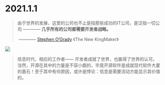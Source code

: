 # 2021.1.1

> 由于世界的发展，这里的公司也不止是指那些成功的IT公司，是泛指一切公司 ———— **几乎所有的公司都需要开发者战略。**
>
> ​            ———— [Stephen O’Grady](https://redmonk.com/sogrady/author/sogrady/)  《The New KingMaker》

![](https://images-na.ssl-images-amazon.com/images/I/41GfZETc7hL._SX331_BO1,204,203,200_.jpg)

> 信息时代，相应的工作者—— 开发者成就了世界，也赢得了世界的认可。当然，开源在其中的力量是不容小觑的，毕竟开源软件是成就现代软件大厦的基石！至于其中有何原因，或许是悖论：信息是需要流动方能显示其价值的。